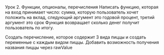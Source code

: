 Урок 2. Функции, опционалы, перечисления
Написать функцию, которая на вход принимает число: сумма, которую пользователь хочет положить на вклад, следующий аргумент это годовой процент, третий аргумент это срок Функция возвращает сколько денег получит пользователь по итогу.

Создать перечисление, которое содержит 3 вида пиццы и создать переменные с каждым видом пиццы.
Добавить возможность получения названия пиццы через rawValue
